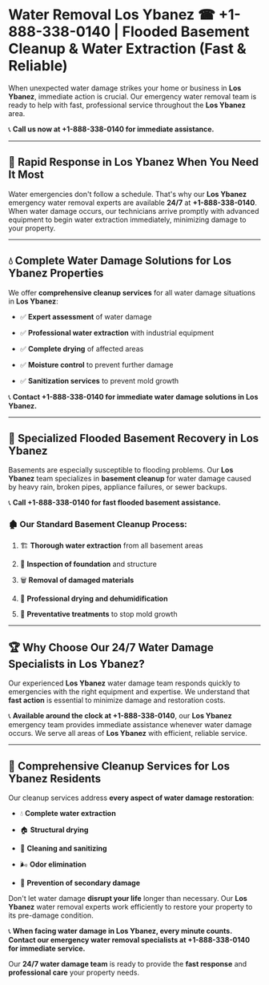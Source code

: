 # Water Removal Los Ybanez ☎ +1-888-338-0140 | Flooded Basement Cleanup & Water Extraction (Fast & Reliable)

When unexpected water damage strikes your home or business in **Los Ybanez**, immediate action is crucial. Our emergency water removal team is ready to help with fast, professional service throughout the **Los Ybanez** area. 

📞 **Call us now at +1-888-338-0140 for immediate assistance.**
---
## 🚀 Rapid Response in Los Ybanez When You Need It Most
Water emergencies don't follow a schedule. That's why our **Los Ybanez** emergency water removal experts are available **24/7** at **+1-888-338-0140**. When water damage occurs, our technicians arrive promptly with advanced equipment to begin water extraction immediately, minimizing damage to your property.
---
## 💧 Complete Water Damage Solutions for Los Ybanez Properties
We offer **comprehensive cleanup services** for all water damage situations in **Los Ybanez**:
- ✅ **Expert assessment** of water damage  
- ✅ **Professional water extraction** with industrial equipment  
- ✅ **Complete drying** of affected areas  
- ✅ **Moisture control** to prevent further damage  
- ✅ **Sanitization services** to prevent mold growth  
📞 **Contact +1-888-338-0140 for immediate water damage solutions in Los Ybanez.**
---
## 🌊 Specialized Flooded Basement Recovery in Los Ybanez
Basements are especially susceptible to flooding problems. Our **Los Ybanez** team specializes in **basement cleanup** for water damage caused by heavy rain, broken pipes, appliance failures, or sewer backups. 
📞 **Call +1-888-338-0140 for fast flooded basement assistance.**
### 🏚️ Our Standard Basement Cleanup Process:
1. 🏗️ **Thorough water extraction** from all basement areas  
2. 🔎 **Inspection of foundation** and structure  
3. 🗑️ **Removal of damaged materials**  
4. 💨 **Professional drying and dehumidification**  
5. 🚫 **Preventative treatments** to stop mold growth  
---
## 🏆 Why Choose Our 24/7 Water Damage Specialists in Los Ybanez?
Our experienced **Los Ybanez** water damage team responds quickly to emergencies with the right equipment and expertise. We understand that **fast action** is essential to minimize damage and restoration costs.
📞 **Available around the clock at +1-888-338-0140**, our **Los Ybanez** emergency team provides immediate assistance whenever water damage occurs. We serve all areas of **Los Ybanez** with efficient, reliable service.
---
## 🧹 Comprehensive Cleanup Services for Los Ybanez Residents
Our cleanup services address **every aspect of water damage restoration**:
- 💧 **Complete water extraction**  
- 🏠 **Structural drying**  
- 🧼 **Cleaning and sanitizing**  
- 🌬️ **Odor elimination**  
- 🚫 **Prevention of secondary damage**  
Don't let water damage **disrupt your life** longer than necessary. Our **Los Ybanez** water removal experts work efficiently to restore your property to its pre-damage condition.
📞 **When facing water damage in Los Ybanez, every minute counts. Contact our emergency water removal specialists at +1-888-338-0140 for immediate service.**
Our **24/7 water damage team** is ready to provide the **fast response** and **professional care** your property needs.
